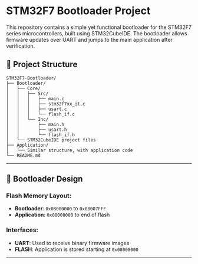 # STM32F7 Bootloader Project

This repository contains a simple yet functional bootloader for the STM32F7 series microcontrollers, built using STM32CubeIDE. The bootloader allows firmware updates over UART and jumps to the main application after verification.

## 📁 Project Structure

```
STM32F7-Bootloader/
├── Bootloader/
│   ├── Core/
│   │   ├── Src/
│   │   │   ├── main.c
│   │   │   ├── stm32f7xx_it.c
│   │   │   ├── usart.c
│   │   │   └── flash_if.c
│   │   └── Inc/
│   │       ├── main.h
│   │       ├── usart.h
│   │       └── flash_if.h
│   └── STM32CubeIDE project files
├── Application/
│   └── Similar structure, with application code
└── README.md
```

---

## 🚀 Bootloader Design

### Flash Memory Layout:
- **Bootloader**:  `0x08000000` to `0x08007FFF`
- **Application**: `0x08008000` to end of flash

### Interfaces:
- **UART**: Used to receive binary firmware images
- **FLASH**: Application is stored starting at `0x08008000`

---
